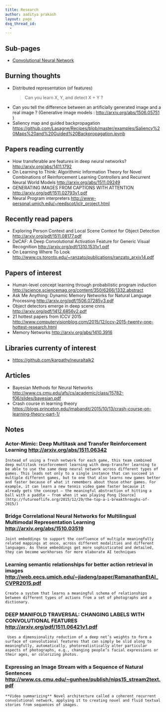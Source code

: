 ```yaml
---
title: Research
author: aaditya prakash
layout: page
dsq_thread_id:
  - 
---
```

## Sub-pages
 * [Convolutional Neural Network ]({{site.baseurl}}/notes/research/cnn/) 

## Burning thoughts 
 * Distributed representation (of features)
   > Can you learn X, Y, and detect X + Y ?
 * Can you tell the difference between an artificially generated image and a real image ? (Generative image models : <http://arxiv.org/abs/1506.05751> )
 * Saliency map and guided backpropagation <https://github.com/Lasagne/Recipes/blob/master/examples/Saliency%20Maps%20and%20Guided%20Backpropagation.ipynb>


## Papers reading currently
 * How transferable are features in deep neural networks? <http://arxiv.org/abs/1411.1792>
 * On Learning to Think: Algorithmic Information Theory for Novel Combinations of Reinforcement Learning Controllers and Recurrent Neural World Models <http://arxiv.org/abs/1511.09249>
 * GENERATING IMAGES FROM CAPTIONS WITH ATTENTION <http://arxiv.org/pdf/1511.02793v1.pdf>
 * Neural Program interpreters <http://www-personal.umich.edu/~reedscot/iclr_project.html>

## Recently read papers
 * Exploring Person Context and Local Scene Context for Object Detection <http://arxiv.org/pdf/1511.08177.pdf>
 * DeCAF: A Deep Convolutional Activation Feature for Generic Visual Recognition <http://arxiv.org/pdf/1310.1531v1.pdf>
 * On Learning Where To Look <http://www.cs.toronto.edu/~ranzato/publications/ranzato_arxiv14.pdf>


## Papers of interest
 * Human-level concept learning through probabilistic program induction <http://science.sciencemag.org/content/350/6266/1332.abstract>
 * Ask Me Anything: Dynamic Memory Networks for Natural Language Processing <http://arxiv.org/pdf/1506.07285v3.pdf>
 * Object detectors emerge in deep scene cnns <http://arxiv.org/pdf/1412.6856v2.pdf>
 * 21 hottest papers from ICCV 2015 <http://www.computervisionblog.com/2015/12/iccv-2015-twenty-one-hottest-research.html>
 * Memory Networks <http://arxiv.org/abs/1410.3916>

## Libraries currenty of interest
 * <https://github.com/karpathy/neuraltalk2>

## Articles 
 * Bayesian Methods for Neural Networks <http://www.cs.cmu.edu/afs/cs/academic/class/15782-f06/slides/bayesian.pdf>
 * Crash course in learning theory <https://blogs.princeton.edu/imabandit/2015/10/13/crash-course-on-learning-theory-part-1/>


## Notes

### Actor-Mimic: Deep Multitask and Transfer Reinforcement Learning <http://arxiv.org/abs/1511.06342>
    Instead of using a fresh network for each game, this team combined deep multitask reinforcement learning with deep-transfer learning to be able to use the same deep neural network across different types of games. This leads not only to a single instance that can succeed in multiple different games, but to one that also learns new games better and faster because of what it remembers about those other games. For example, it can learn a new tennis video game faster because it already gets the concept — the meaningful abstraction of hitting a ball with a paddle — from when it was playing Pong [Source](http://futureoflife.org/2015/12/29/the-top-a-i-breakthroughs-of-2015/)

### Bridge Correlational Neural Networks for Multilingual Multimodal Representation Learning <http://arxiv.org/abs/1510.03519>
    Joint embeddings to support the confluence of multiple meaningfully related mappings at once, across different modalities and different languages. As these embeddings get more sophisticated and detailed, they can become workhorses for more elaborate AI techniques

### Learning semantic relationships for better action retrieval in images <http://web.eecs.umich.edu/~jiadeng/paper/RamanathanEtAl_CVPR2015.pdf>
    Create a system that learns a meaningful schema of relationships between different types of actions from a set of photographs and a dictionary.

### DEEP MANIFOLD TRAVERSAL: CHANGING LABELS WITH CONVOLUTIONAL FEATURES <http://arxiv.org/pdf/1511.06421v1.pdf>
     Uses a dimensionality reduction of a deep net’s weights to form a surface of convolutional features that can simply be slid along to meaningfully, automatically, photorealistically alter particular aspects of photographs, e.g., changing people’s facial expressions or their ages, or colorizing photos.

### Expressing an Image Stream with a Sequence of Natural Sentences <http://www.cs.cmu.edu/~gunhee/publish/nips15_stream2text.pdf>
    **Video summarizing** Novel architecture called a coherent recurrent convolutional network, applying it to creating novel and fluid textual stories from sequences of images.

    
